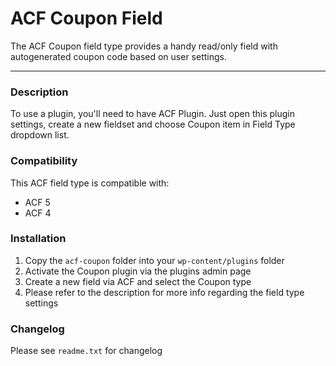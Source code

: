 # ACF Coupon Field

The ACF Coupon field type provides a handy read/only field with autogenerated coupon code based on user settings.   

-----------------------

### Description

To use a plugin, you'll need to have ACF Plugin. Just open this plugin settings, create a new fieldset and choose Coupon item in Field Type dropdown list.   

### Compatibility

This ACF field type is compatible with:
* ACF 5
* ACF 4

### Installation

1. Copy the `acf-coupon` folder into your `wp-content/plugins` folder
2. Activate the Coupon plugin via the plugins admin page
3. Create a new field via ACF and select the Coupon type
4. Please refer to the description for more info regarding the field type settings

### Changelog
Please see `readme.txt` for changelog

